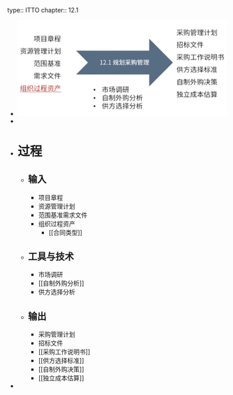 type:: ITTO
chapter:: 12.1

- ![image.png](../assets/image_1747990268644_0.png)
-
- # 过程
	- ## 输入
		- 项目章程
		- 资源管理计划
		- 范围基准需求文件
		- 组织过程资产
			- [[合同类型]]
	- ## 工具与技术
		- 市场调研
		- [[自制外购分析]]
		- 供方选择分析
	- ## 输出
		- 采购管理计划
		- 招标文件
		- [[采购工作说明书]]
		- [[供方选择标准]]
		- [[自制外购决策]]
		- [[独立成本估算]]
-